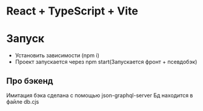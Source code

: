 # React + TypeScript + Vite

# Запуск

- Установить зависимости (npm i)
- Проект запускается через npm start(Запускается фронт + псевдобэк)

## Про бэкенд

Имитация бэка сделана с помощью json-graphql-server
Бд находится в файле db.cjs
